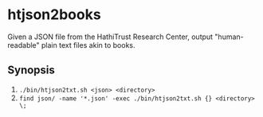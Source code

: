 # htjson2books

Given a JSON file from the HathiTrust Research Center, output "human-readable" plain text files akin to books.

## Synopsis

   1. `./bin/htjson2txt.sh <json> <directory>`
   2. `find json/ -name '*.json' -exec ./bin/htjson2txt.sh {} <directory> \;`
   
   
